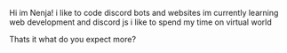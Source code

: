 Hi im Nenja!
i like to code discord bots and websites 
im currently learning web development and discord js 
i like to spend my time on virtual world

Thats it what do you expect more?
